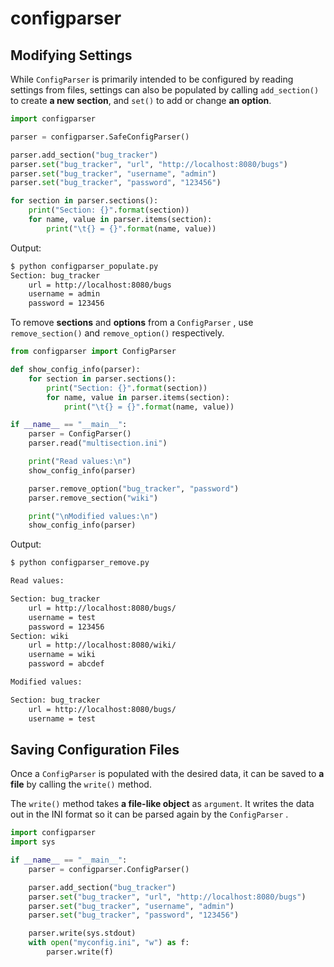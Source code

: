# configparser

## Modifying Settings

While `ConfigParser` is primarily intended to be configured by reading settings from files, settings can also be populated by calling `add_section()` to create **a new section**, and `set()` to add or change **an option**.

```python
import configparser

parser = configparser.SafeConfigParser()

parser.add_section("bug_tracker")
parser.set("bug_tracker", "url", "http://localhost:8080/bugs")
parser.set("bug_tracker", "username", "admin")
parser.set("bug_tracker", "password", "123456")

for section in parser.sections():
    print("Section: {}".format(section))
    for name, value in parser.items(section):
        print("\t{} = {}".format(name, value))

```

Output:

```txt
$ python configparser_populate.py 
Section: bug_tracker
	url = http://localhost:8080/bugs
	username = admin
	password = 123456
```

To remove **sections** and **options** from a `ConfigParser` , use `remove_section()` and `remove_option()` respectively.

```python
from configparser import ConfigParser

def show_config_info(parser):
    for section in parser.sections():
        print("Section: {}".format(section))
        for name, value in parser.items(section):
            print("\t{} = {}".format(name, value))

if __name__ == "__main__":
    parser = ConfigParser()
    parser.read("multisection.ini")

    print("Read values:\n")
    show_config_info(parser)

    parser.remove_option("bug_tracker", "password")
    parser.remove_section("wiki")

    print("\nModified values:\n")
    show_config_info(parser)

```

Output:

```txt
$ python configparser_remove.py 

Read values:

Section: bug_tracker
	url = http://localhost:8080/bugs/
	username = test
	password = 123456
Section: wiki
	url = http://localhost:8080/wiki/
	username = wiki
	password = abcdef

Modified values:

Section: bug_tracker
	url = http://localhost:8080/bugs/
	username = test
```

## Saving Configuration Files

Once a `ConfigParser` is populated with the desired data, it can be saved to **a file** by calling the `write()` method. 

The `write()` method takes **a file-like object** as `argument`. It writes the data out in the INI format so it can be parsed again by the `ConfigParser` .

```python
import configparser
import sys

if __name__ == "__main__":
    parser = configparser.ConfigParser()

    parser.add_section("bug_tracker")
    parser.set("bug_tracker", "url", "http://localhost:8080/bugs")
    parser.set("bug_tracker", "username", "admin")
    parser.set("bug_tracker", "password", "123456")

    parser.write(sys.stdout)
    with open("myconfig.ini", "w") as f:
        parser.write(f)

```

